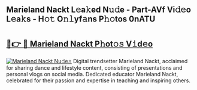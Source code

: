 ## Marieland Nackt L𝚎a𝚔ed N𝚞𝚍e - Part-AVf Vi𝚍𝚎o L𝚎a𝚔s - H𝚘𝚝 O𝚗𝚕yf𝚊ns P𝚑𝚘tos 0nATU

# <h2><a href="http://kfeju9.oniu.top/?m=Marieland+Nackt">🔗👉 🔴 Marieland Nackt P𝚑ot𝚘𝚜 V𝚒d𝚎o</a></h2>

[![Marieland Nackt Nu𝚍e𝚜](https://i.imgur.com/0qMVB7G.gif)](http://kfeju9.oniu.top/?m=Marieland+Nackt)
Digital trendsetter Marieland Nackt, acclaimed for sharing dance and lifestyle content, consisting of presentations and personal vlogs on social media. Dedicated educator Marieland Nackt, celebrated for their passion and expertise in teaching and inspiring others.  
